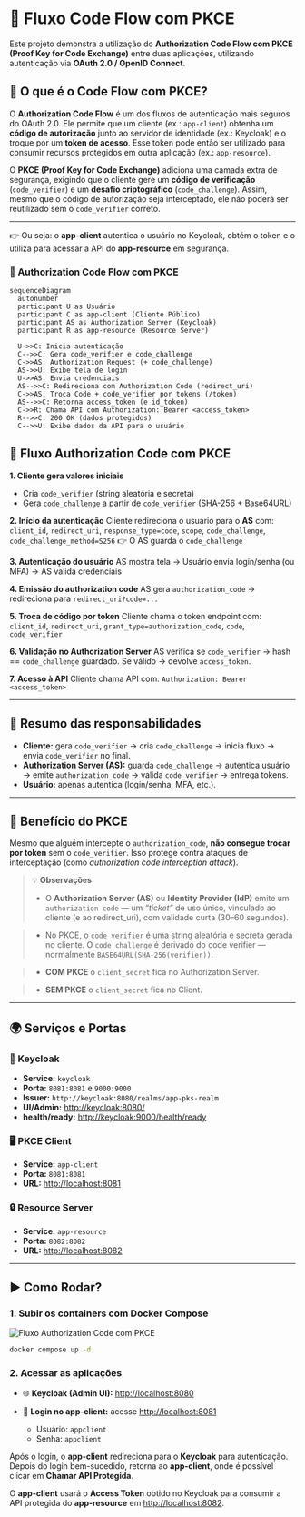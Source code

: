 # 🔐 Fluxo Code Flow com PKCE

Este projeto demonstra a utilização do **Authorization Code Flow com PKCE (Proof Key for Code Exchange)** entre duas aplicações, utilizando autenticação via **OAuth 2.0 / OpenID Connect**.

## 📌 O que é o Code Flow com PKCE?

O **Authorization Code Flow** é um dos fluxos de autenticação mais seguros do OAuth 2.0. Ele permite que um cliente (ex.: `app-client`) obtenha um **código de autorização** junto ao servidor de identidade (ex.: Keycloak) e o troque por um **token de acesso**. Esse token pode então ser utilizado para consumir recursos protegidos em outra aplicação (ex.: `app-resource`).

O **PKCE (Proof Key for Code Exchange)** adiciona uma camada extra de segurança, exigindo que o cliente gere um **código de verificação** (`code_verifier`) e um **desafio criptográfico** (`code_challenge`). Assim, mesmo que o código de autorização seja interceptado, ele não poderá ser reutilizado sem o `code_verifier` correto.

---

👉 Ou seja: o **app-client** autentica o usuário no Keycloak, obtém o token e o utiliza para acessar a API do **app-resource** em segurança.

### 🔐 Authorization Code Flow com PKCE 

```mermaid
sequenceDiagram
  autonumber
  participant U as Usuário
  participant C as app-client (Cliente Público)
  participant AS as Authorization Server (Keycloak)
  participant R as app-resource (Resource Server)

  U->>C: Inicia autenticação
  C-->>C: Gera code_verifier e code_challenge
  C->>AS: Authorization Request (+ code_challenge)
  AS->>U: Exibe tela de login
  U->>AS: Envia credenciais
  AS-->>C: Redireciona com Authorization Code (redirect_uri)
  C->>AS: Troca Code + code_verifier por tokens (/token)
  AS-->>C: Retorna access_token (e id_token)
  C->>R: Chama API com Authorization: Bearer <access_token>
  R-->>C: 200 OK (dados protegidos)
  C-->>U: Exibe dados da API para o usuário

```
## 🔑 Fluxo Authorization Code com PKCE

**1. Cliente gera valores iniciais**

* Cria `code_verifier` (string aleatória e secreta)
* Gera `code_challenge` a partir de `code_verifier` (SHA-256 + Base64URL)

**2. Início da autenticação**
Cliente redireciona o usuário para o **AS** com: `client_id`, `redirect_uri`, `response_type=code`, `scope`, `code_challenge`, `code_challenge_method=S256`
👉 O AS guarda o `code_challenge`

**3. Autenticação do usuário**
AS mostra tela → Usuário envia login/senha (ou MFA) → AS valida credenciais

**4. Emissão do authorization code**
AS gera `authorization_code` → redireciona para `redirect_uri?code=...`

**5. Troca de código por token**
Cliente chama o token endpoint com: `client_id`, `redirect_uri`, `grant_type=authorization_code`, `code`, `code_verifier`

**6. Validação no Authorization Server**
AS verifica se `code_verifier` → hash == `code_challenge` guardado. Se válido → devolve `access_token`.

**7. Acesso à API**
Cliente chama API com: `Authorization: Bearer <access_token>`

---

## 📌 Resumo das responsabilidades

* **Cliente:** gera `code_verifier` → cria `code_challenge` → inicia fluxo → envia `code_verifier` no final.
* **Authorization Server (AS):** guarda `code_challenge` → autentica usuário → emite `authorization_code` → valida `code_verifier` → entrega tokens.
* **Usuário:** apenas autentica (login/senha, MFA, etc.).

---

## 🔐 Benefício do PKCE

Mesmo que alguém intercepte o `authorization_code`, **não consegue trocar por token** sem o `code_verifier`. Isso protege contra ataques de interceptação (como *authorization code interception attack*).


> 💡 **Observações**
>
> * O **Authorization Server (AS)** ou **Identity Provider (IdP)**  emite um `authorization code` — um _“ticket”_ de uso único, vinculado ao cliente (e ao redirect_uri), com validade curta (30–60 segundos).

> * No PKCE, o `code verifier` é uma string aleatória e secreta gerada no cliente. O `code challenge` é derivado do code verifier — normalmente `BASE64URL(SHA-256(verifier))`.

> * **COM PKCE** o `client_secret` fica no Authorization Server.

> * **SEM PKCE** o `client_secret` fica no Client.


---

## 🌍 Serviços e Portas

### 🔑 Keycloak

* **Service:** `keycloak`
* **Porta:** `8081:8081` e `9000:9000`
* **Issuer:** `http://keycloak:8080/realms/app-pks-realm`
* **UI/Admin:** [http://keycloak:8080/](http://keycloak:8080/)
* **health/ready:** [http://keycloak:9000/health/ready](http://keycloak:9000/health/ready)

### 🖥️ PKCE Client

* **Service:** `app-client`
* **Porta:** `8081:8081`
* **URL:** [http://localhost:8081](http://localhost:8081)

### 🔒 Resource Server

* **Service:** `app-resource`
* **Porta:** `8082:8082`
* **URL:** [http://localhost:8082](http://localhost:8082)

---


## ▶️ Como Rodar?



### 1. Subir os containers com Docker Compose

![Fluxo Authorization Code com PKCE](./img/code-flow-pkce.gif)

```sh
docker compose up -d
```

### 2. Acessar as aplicações

* 🌐 **Keycloak (Admin UI):** [http://localhost:8080](http://localhost:8080)
* 👤 **Login no app-client:** acesse [http://localhost:8081](http://localhost:8081)

  * Usuário: `appclient`
  * Senha: `appclient`

Após o login, o **app-client** redireciona para o **Keycloak** para autenticação.
Depois do login bem-sucedido, retorna ao **app-client**, onde é possível clicar em **Chamar API Protegida**.

O **app-client** usará o **Access Token** obtido no Keycloak para consumir a API protegida do **app-resource** em [http://localhost:8082](http://localhost:8082).
